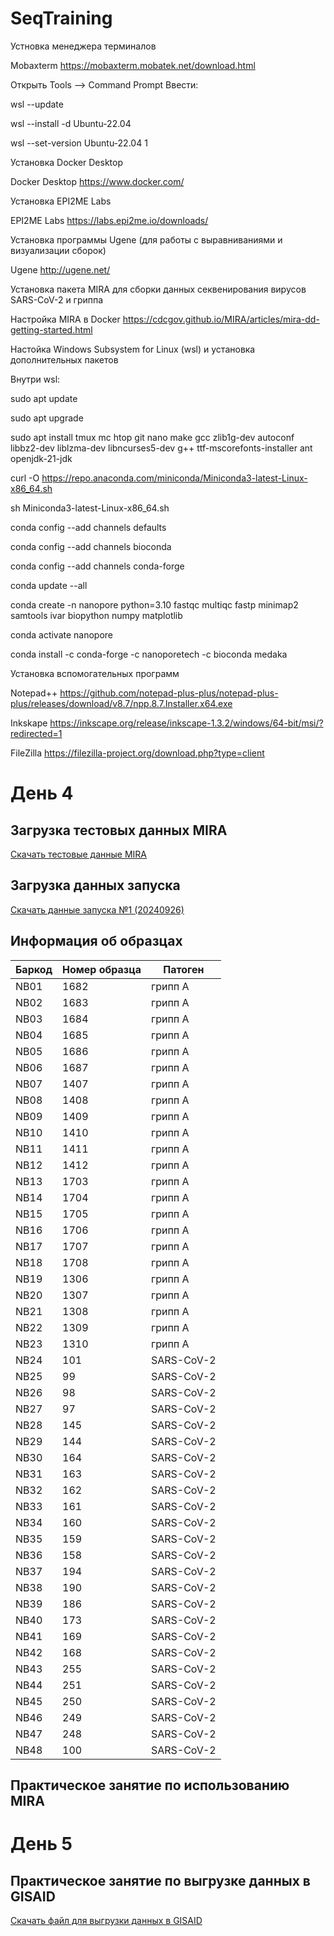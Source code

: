 # SeqTraining

Устновка менеджера терминалов

Mobaxterm
https://mobaxterm.mobatek.net/download.html

Открыть Tools --> Command Prompt
Ввести:

wsl --update
 
wsl --install -d Ubuntu-22.04

wsl --set-version Ubuntu-22.04 1


Установка Docker Desktop

Docker Desktop
https://www.docker.com/

Установка EPI2ME Labs

EPI2ME Labs
https://labs.epi2me.io/downloads/

Установка программы Ugene (для работы с выравниваниями и визуализации сборок)

Ugene
http://ugene.net/


Установка пакета MIRA для сборки данных секвенирования вирусов SARS-CoV-2 и гриппа

Настройка MIRA в Docker
https://cdcgov.github.io/MIRA/articles/mira-dd-getting-started.html

Настойка Windows Subsystem for Linux (wsl) и установка дополнительных пакетов

Внутри wsl:

sudo apt update

sudo apt upgrade

sudo apt install tmux mc htop git nano make gcc zlib1g-dev autoconf libbz2-dev liblzma-dev libncurses5-dev g++ ttf-mscorefonts-installer ant openjdk-21-jdk

curl -O https://repo.anaconda.com/miniconda/Miniconda3-latest-Linux-x86_64.sh 

sh Miniconda3-latest-Linux-x86_64.sh

conda config --add channels defaults

conda config --add channels bioconda

conda config --add channels conda-forge

conda update --all

conda create -n nanopore python=3.10 fastqc multiqc fastp minimap2 samtools ivar biopython numpy matplotlib

conda activate nanopore

conda install -c conda-forge -c nanoporetech -c bioconda medaka



Установка вспомогательных программ

Notepad++
https://github.com/notepad-plus-plus/notepad-plus-plus/releases/download/v8.7/npp.8.7.Installer.x64.exe



Inkskape
https://inkscape.org/release/inkscape-1.3.2/windows/64-bit/msi/?redirected=1


FileZilla
https://filezilla-project.org/download.php?type=client



# **День 4**
## Загрузка тестовых данных MIRA

[Скачать тестовые данные MIRA](https://drive.google.com/file/d/1E_-94hdu1l3sKhHySOEk55l1AjXz3Uex/view?usp=sharing)

## Загрузка данных запуска
[Скачать данные запуска №1 (20240926)](https://bit.ly/3ZG5HIR)

## Информация об образцах

| Баркод | Номер образца | Патоген |
| ------ | ------------- | ------- |
| NB01 | 1682 | грипп A |
| NB02 | 1683 | грипп A |
| NB03 | 1684 | грипп A |
| NB04 | 1685 | грипп A |
| NB05 | 1686 | грипп A |
| NB06 | 1687 | грипп A |
| NB07 | 1407 | грипп A |
| NB08 | 1408 | грипп A |
| NB09 | 1409 | грипп A |
| NB10 | 1410 | грипп A |
| NB11 | 1411 | грипп A |
| NB12 | 1412 | грипп A |
| NB13 | 1703 | грипп A |
| NB14 | 1704 | грипп A |
| NB15 | 1705 | грипп A |
| NB16 | 1706 | грипп A |
| NB17 | 1707 | грипп A |
| NB18 | 1708 | грипп A |
| NB19 | 1306 | грипп A |
| NB20 | 1307 | грипп A |
| NB21 | 1308 | грипп A |
| NB22 | 1309 | грипп A |
| NB23 | 1310 | грипп A |
| NB24 | 101 | SARS-CoV-2 |
| NB25 | 99 | SARS-CoV-2 |
| NB26 | 98 | SARS-CoV-2 |
| NB27 | 97 | SARS-CoV-2 |
| NB28 | 145 | SARS-CoV-2 |
| NB29 | 144 | SARS-CoV-2 |
| NB30 | 164 | SARS-CoV-2 |
| NB31 | 163 | SARS-CoV-2 |
| NB32 | 162 | SARS-CoV-2 |
| NB33 | 161 | SARS-CoV-2 |
| NB34 | 160 | SARS-CoV-2 |
| NB35 | 159 | SARS-CoV-2 |
| NB36 | 158 | SARS-CoV-2 |
| NB37 | 194 | SARS-CoV-2 |
| NB38 | 190 | SARS-CoV-2 |
| NB39 | 186 | SARS-CoV-2 |
| NB40 | 173 | SARS-CoV-2 |
| NB41 | 169 | SARS-CoV-2 |
| NB42 | 168 | SARS-CoV-2 |
| NB43 | 255 | SARS-CoV-2 |
| NB44 | 251 | SARS-CoV-2 |
| NB45 | 250 | SARS-CoV-2 |
| NB46 | 249 | SARS-CoV-2 |
| NB47 | 248 | SARS-CoV-2 |
| NB48 | 100 | SARS-CoV-2 |






## Практическое занятие по использованию MIRA


# **День 5**

## Практическое занятие по выгрузке данных в GISAID
[Скачать файл для выгрузки данных в GISAID](https://docs.google.com/spreadsheets/d/1C2MycRBJZhoi9-uMEEdTg6KLLD_mZyyV/edit?usp=sharing&ouid=113305951396516287491&rtpof=true&sd=true)

